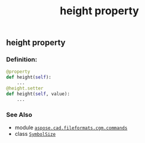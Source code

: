 ﻿---
title: height property
second_title: Aspose.CAD for Python via .NET API References
description: 
type: docs
weight: 80
url: /python-net/aspose.cad.fileformats.cgm.commands/symbolsize/height/
is_root: false
---

## height property

### Definition:
```python
@property
def height(self):
    ...
@height.setter
def height(self, value):
    ...
```

### See Also
* module [`aspose.cad.fileformats.cgm.commands`](../../)
* class [`SymbolSize`](/cad/python-net/aspose.cad.fileformats.cgm.commands/symbolsize)
